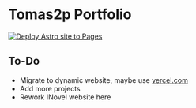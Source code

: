 # Tomas2p Portfolio

[![Deploy Astro site to Pages](https://github.com/Tomas2p/tomas2p.github.io/actions/workflows/astro.yml/badge.svg)](https://github.com/Tomas2p/tomas2p.github.io/actions/workflows/astro.yml)

## To-Do

- Migrate to dynamic website, maybe use [vercel.com](https://vercel.com)
- Add more projects
- Rework INovel website here